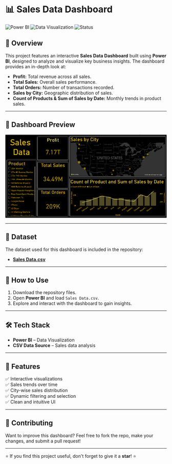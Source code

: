 # 📊 Sales Data Dashboard

![Power BI](https://img.shields.io/badge/Power%20BI-Dashboard-yellow?style=for-the-badge&logo=power-bi)
![Data Visualization](https://img.shields.io/badge/Data%20Visualization-📈-blue?style=for-the-badge)
![Status](https://img.shields.io/badge/Status-Complete-green?style=for-the-badge)

## 🚀 Overview
This project features an interactive **Sales Data Dashboard** built using **Power BI**, designed to analyze and visualize key business insights. The dashboard provides an in-depth look at:

- **Profit:** Total revenue across all sales.
- **Total Sales:** Overall sales performance.
- **Total Orders:** Number of transactions recorded.
- **Sales by City:** Geographic distribution of sales.
- **Count of Products & Sum of Sales by Date:** Monthly trends in product sales.

---

## 📸 Dashboard Preview
![Dashboard Preview](Image.png)

---

## 📂 Dataset
The dataset used for this dashboard is included in the repository:
- **[Sales Data.csv](Sales%20Data.csv)**

---

## 🔧 How to Use
1. Download the repository files.
2. Open **Power BI** and load `Sales Data.csv`.
3. Explore and interact with the dashboard to gain insights.

---

## 🛠 Tech Stack
- **Power BI** – Data Visualization
- **CSV Data Source** – Sales data analysis

---

## 📌 Features
✅ Interactive visualizations  
✅ Sales trends over time  
✅ City-wise sales distribution  
✅ Dynamic filtering and selection  
✅ Clean and intuitive UI  

---

## 📢 Contributing
Want to improve this dashboard? Feel free to fork the repo, make your changes, and submit a pull request!

---

⭐ If you find this project useful, don't forget to give it a **star**! ⭐
